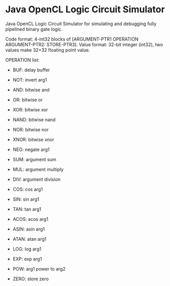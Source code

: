 # Java OpenCL Logic Circuit Simulator
Java OpenCL Logic Circuit Simulator for simulating and debugging fully pipelined binary gate logic.

Code format: 4-int32 blocks of [ARGUMENT-PTR1 OPERATION ARGUMENT-PTR2: STORE-PTR3].
Value format: 32-bit integer (int32), two values make 32+32 floating point value.

OPERATION list:
- BUF: delay buffer
- NOT: invert arg1
- AND: bitwise and
- OR: bitwise or
- XOR: bitwise xor
- NAND: bitwise nand
- NOR: bitwise nor
- XNOR: bitwise xnor

- NEG: negate arg1
- SUM: argument sum
- MUL: argument multiply
- DIV: argument division

- COS: cos arg1
- SIN: sin arg1
- TAN: tan arg1
- ACOS: acos arg1
- ASIN: asin arg1
- ATAN: atan arg1
- LOG: log arg1
- EXP: exp arg1
- POW: arg1 power to arg2

- ZERO: store zero
